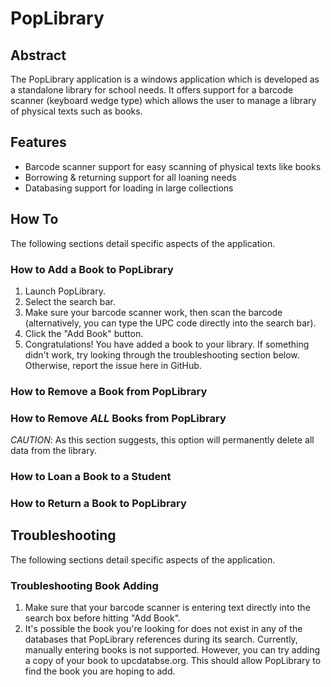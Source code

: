 # PopLibrary
## Abstract
The PopLibrary application is a windows application which is developed as a standalone library for school needs. It offers support for a barcode scanner (keyboard wedge type) which allows the user to manage a library of physical texts such as books. 

## Features
- Barcode scanner support for easy scanning of physical texts like books
- Borrowing & returning support for all loaning needs
- Databasing support for loading in large collections

## How To
The following sections detail specific aspects of the application.
### How to Add a Book to PopLibrary
1. Launch PopLibrary.
2. Select the search bar.
3. Make sure your barcode scanner work, then scan the barcode (alternatively, you can type the UPC code directly into the search bar).
4. Click the "Add Book" button.
5. Congratulations! You have added a book to your library. If something didn't work, try looking through the troubleshooting section below. Otherwise, report the issue here in GitHub.

### How to Remove a Book from PopLibrary
### How to Remove _ALL_ Books from PopLibrary
_CAUTION_: As this section suggests, this option will permanently delete all data from the library.
### How to Loan a Book to a Student
### How to Return a Book to PopLibrary
## Troubleshooting
The following sections detail specific aspects of the application.
### Troubleshooting Book Adding
1. Make sure that your barcode scanner is entering text directly into the search box before hitting "Add Book".
2. It's possible the book you're looking for does not exist in any of the databases that PopLibrary references during its search. Currently, manually entering books is not supported. However, you can try adding a copy of your book to upcdatabse.org. This should allow PopLibrary to find the book you are hoping to add.
